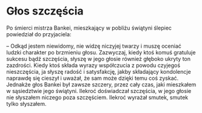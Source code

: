 # Głos szczęścia

Po śmierci mistrza Bankei, mieszkający w pobliżu świątyni ślepiec powiedział do przyjaciela:

– Odkąd jestem niewidomy, nie widzę niczyjej twarzy i muszę oceniać ludzki charakter po brzmieniu głosu. Zazwyczaj, kiedy ktoś komuś gratuluje sukcesu bądź szczęścia, słyszę w jego głosie również głęboko ukryty ton zazdrości. Kiedy ktoś składa wyrazy współczucia z powodu czyjegoś nieszczęścia, ja słyszę radość i satysfakcję, jakby składający kondolencje naprawdę się cieszył i uważał, że sam może dzięki temu coś zyskać. Jednakże głos Bankei był zawsze szczery, przez cały czas, jaki mieszkałem w sąsiedztwie jego świątyni. Ilekroć doświadczał szczęścia, w jego głosie nie słyszałem niczego poza szczęściem. Ilekroć wyrażał smutek, smutek tylko słyszałem.

